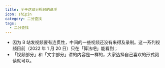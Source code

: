 ```yaml
---
title: 关于这部分视频的说明
icon: shipin
category: 二分查找
tags:
  - 二分查找
---
```


- 因为 B 站发视频要有连贯性，中间的一些视频还没有来得及录制。这一系列视频目前（2022 年 1 月 20 日）只在「算法吧」能看到；
- 「视频部分」和「文字部分」讲的内容是一样的，大家选择自己喜欢的形式阅读就可以。
